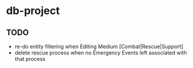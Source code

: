 # db-project

## TODO

* re-do entity filtering when Editing Medium [Combat|Rescue|Support]
* delete rescue process when no Emergency Events left associated with that process

